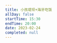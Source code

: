 ```yaml
---
title: 小孩堤坝+海牙吃饭
allDay: false
startTime: 15:30
endTime: 20:00
date: 2023-02-24
completed: null
---
```

